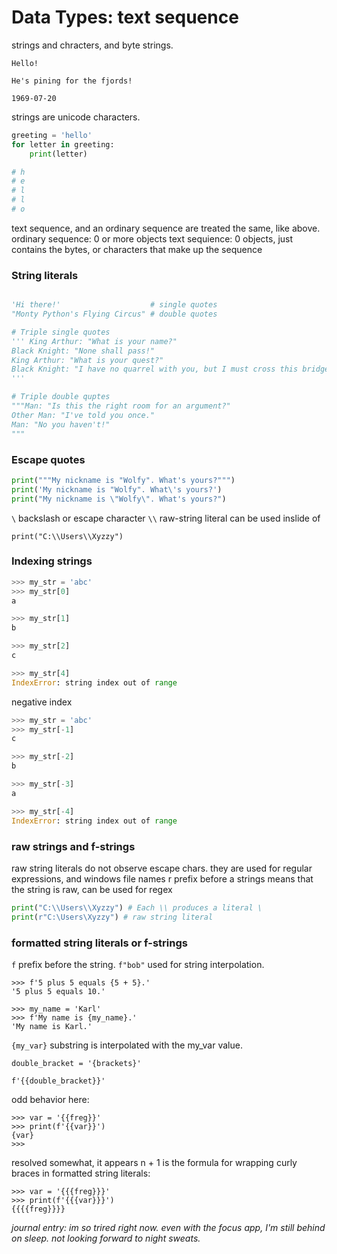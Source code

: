 # Data Types: text sequence 
strings and chracters, and byte strings.

`Hello!`

`He's pining for the fjords!`

`1969-07-20`

strings are unicode characters. 

```python
greeting = 'hello'
for letter in greeting:
    print(letter)

# h
# e
# l
# l
# o
```

text sequence, and an ordinary sequence are treated the same, like above.
ordinary sequence: 0 or more objects
text sequience: 0 objects, just contains the bytes, or characters that make up the sequence

### String literals

```python

'Hi there!'                    # single quotes
"Monty Python's Flying Circus" # double quotes

# Triple single quotes
''' King Arthur: "What is your name?"
Black Knight: "None shall pass!"
King Arthur: "What is your quest?"
Black Knight: "I have no quarrel with you, but I must cross this bridge."
'''

# Triple double quptes
"""Man: "Is this the right room for an argument?"
Other Man: "I've told you once."
Man: "No you haven't!"
"""
```

### Escape quotes

```python
print("""My nickname is "Wolfy". What's yours?""")
print('My nickname is "Wolfy". What\'s yours?')
print("My nickname is \"Wolfy\". What's yours?")
```

`\` backslash or escape character
`\\` raw-string literal can be used inslide of 

`print("C:\\Users\\Xyzzy")`

### Indexing strings

```python
>>> my_str = 'abc'
>>> my_str[0]
a

>>> my_str[1]
b

>>> my_str[2]
c

>>> my_str[4]
IndexError: string index out of range
```

negative index

```python
>>> my_str = 'abc'
>>> my_str[-1]
c

>>> my_str[-2]
b

>>> my_str[-3]
a

>>> my_str[-4]
IndexError: string index out of range
```

### raw strings and f-strings

raw string literals do not observe escape chars. they are used for regular expressions, and windows file names
r prefix before a strings means that the string is raw, can be used for regex

```python
print("C:\\Users\\Xyzzy") # Each \\ produces a literal \
print(r"C:\Users\Xyzzy") # raw string literal
```

### formatted string literals or f-strings

`f` prefix before the string. `f"bob"` used for string interpolation.

```vim
>>> f'5 plus 5 equals {5 + 5}.'
'5 plus 5 equals 10.'

>>> my_name = 'Karl'
>>> f'My name is {my_name}.'
'My name is Karl.'

```

`{my_var}` substring is interpolated with the my_var value.

`double_bracket = '{brackets}'`

`f'{{double_bracket}}'`

odd behavior here:

```vim
>>> var = '{{freg}}'
>>> print(f'{{var}}')
{var}
>>> 
```

resolved somewhat, it appears n + 1 is the formula for wrapping curly braces in formatted string literals:

```vim
>>> var = '{{{freg}}}'
>>> print(f'{{{var}}}')
{{{{freg}}}}
```
*journal entry: im so trired right now. even with the focus app, I'm still behind on sleep. not looking forward to night sweats.*

